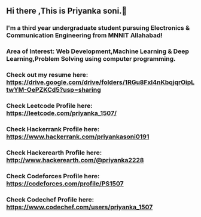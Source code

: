## Hi there ,This is Priyanka soni.👋

### I'm a third year undergraduate student pursuing Electronics & Communication Engineering from MNNIT Allahabad!
### Area of Interest: Web Development,Machine Learning & Deep Learning,Problem Solving using computer programming.
### Check out my resume here: https://drive.google.com/drive/folders/1RGu8Fxl4nKbqjqrOipLtwYM-OePZKCd5?usp=sharing
### Check Leetcode Profile here: https://leetcode.com/priyanka_1507/
### Check Hackerrank Profile here: https://www.hackerrank.com/priyankasoni0191
### Check Hackerearth Profile here: http://www.hackerearth.com/@priyanka2228
### Check Codeforces Profile here: https://codeforces.com/profile/PS1507
### Check Codechef Profile here: https://www.codechef.com/users/priyanka_1507

